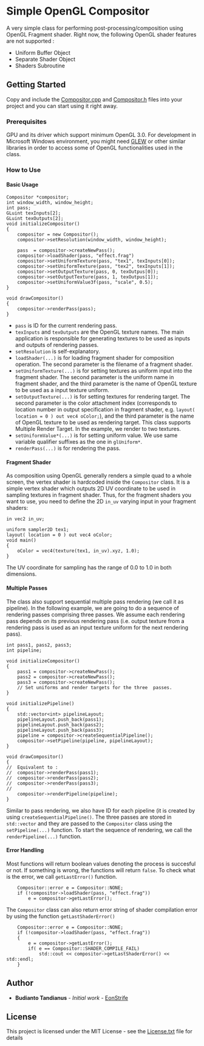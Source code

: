 # Simple OpenGL Compositor

A very simple class for performing post-processing/composition using OpenGL Fragment shader. Right now, the following OpenGL shader features are not supported :
- Uniform Buffer Object
- Separate Shader Object
- Shaders Subroutine

## Getting Started

Copy and include the [Compositor.cpp](Compositor.cpp) and [Compositor.h](Compositor.h) files into your project and you can start using it right away.

### Prerequisites

GPU and its driver which support minimum OpenGL 3.0. For development in Microsoft Windows environment, you might need [GLEW](http://glew.sourceforge.net/) or other similar libraries in order to access some of OpenGL functionalities used in the class.

### How to Use

#### Basic Usage

```
Compositor *compositor;
int window_width, window_height;
int pass;
GLuint texInputs[2];
GLuint texOutputs[2];
void initializeCompositor()
{
	compositor = new Compositor();
	compositor->setResolution(window_width, window_height);

	pass  = compositor->createNewPass();
	compositor->loadShader(pass, "effect.frag")	
	compositor->setUniformTexture(pass, "tex1", texInputs[0]);
	compositor->setUniformTexture(pass, "tex2", texInputs[1]);
	compositor->setOutputTexture(pass, 0, texOutpus[0]);
	compositor->setOutputTexture(pass, 1, texOutpus[1]);
	compositor->setUniformValue3f(pass, "scale", 0.5);
}

void drawCompositor()
{
	compositor->renderPass(pass);
}
```

- ```pass``` is ID for the current rendering pass. 
- ```texInputs``` and ```texOutputs``` are the OpenGL texture names. The main application is responsible for generating textures to be used as inputs and outputs of rendering passes.
- ```setResolution``` is self-explanatory.
- ```loadShader(...)``` is for loading fragment shader for composition operation. The second parameter is the filename of a fragment shader.
- ```setUniformTexture(...)``` is for setting textures as uniform input into the fragment shader. The second parameter is the uniform name in fragment shader, and the third parameter is the name of OpenGL texture to be used as a input texture uniform.
- ```setOutputTexture(...)``` is for setting textures for rendering target. The second parameter is the color attachment index (corresponds to location number in output specification in fragment shader, e.g. ```layout( location = 0 ) out vec4 oColor;```), and the third parameter is the name of OpenGL texture to be used as rendering target. This class supports Multiple Render Target. In the example, we render to two textures.
- ```setUniformValue*(...)``` is for setting uniform value. We use same variable qualifier suffixes as the one in ```glUniform*```.
- ```renderPass(...)``` is for rendering the pass.

#### Fragment Shader
As composition using OpenGL generally renders a simple quad to a whole screen, the vertex shader is hardcoded inside the ```Compositor``` class. It is a simple vertex shader which outputs 2D UV coordinate to be used in sampling textures in fragment shader. Thus, for the fragment shaders you want to use, you need to define the 2D ```in_uv``` varying input in your fragment shaders:

```
in vec2 in_uv;	

uniform sampler2D tex1;
layout( location = 0 ) out vec4 oColor;
void main()
{
	oColor = vec4(texture(tex1, in_uv).xyz, 1.0);
}
```
The UV coordinate for sampling has the range of 0.0 to 1.0 in both dimensions.

#### Multiple Passes

The class also support sequential multiple pass rendering (we call it as pipeline). In the following example, we are going to do a sequence of rendering passes comprising three passes. We assume each rendering pass depends on its previous rendering pass (i.e. output texture from a rendering pass is used as an input texture uniform for the next rendering pass).
```
int pass1, pass2, pass3;
int pipeline;

void initializeCompositor()
{
	pass1 = compositor->createNewPass();
	pass2 = compositor->createNewPass();
	pass3 = compositor->createNewPass();
	// Set uniforms and render targets for the three  passes.
}

void initializePipeline()
{
	std::vector<int> pipelineLayout;
	pipelineLayout.push_back(pass1);
	pipelineLayout.push_back(pass2);
	pipelineLayout.push_back(pass3);
	pipeline = compositor->createSequentialPipeline();
	compositor->setPipeline(pipeline, pipelineLayout);
}

void drawCompositor()
{
//	Equivalent to :
//	compositor->renderPass(pass1);
//	compositor->renderPass(pass2);
//	compositor->renderPass(pass3);
//
	compositor->renderPipeline(pipeline);
}
```

Similar to pass rendering, we also have ID for each pipeline (it is created by using ```createSequentialPipeline()```. The three passes are stored in ```std::vector``` and they are passed to the ```Compositor``` class using the ```setPipeline(...)``` function. To start the sequence of rendering, we call the ```renderPipeline(...)``` function.

#### Error Handling

Most functions will return boolean values denoting the process is succesful or not. If something is wrong, the functions will return ```false```. To check what is the error, we call ```getLastError()``` function. 

```
	Compositor::error e = Compositor::NONE;
	if (!compositor->loadShader(pass, "effect.frag"))
		e = compositor->getLastError();
```

The ```Compositor``` class can also return error string of shader compilation error by using the function ```getLastShaderError()```
```
	Compositor::error e = Compositor::NONE;
	if (!compositor->loadShader(pass, "effect.frag"))
	{
		e = compositor->getLastError();
		if( e == Compositor::SHADER_COMPILE_FAIL)
			std::cout << compositor->getLastShaderError() << std::endl;
	}
```


## Author

* **Budianto Tandianus** - *Initial work* - [EonStrife](https://github.com/EonStrife/)

## License

This project is licensed under the MIT License - see the [License.txt](License.txt) file for details



